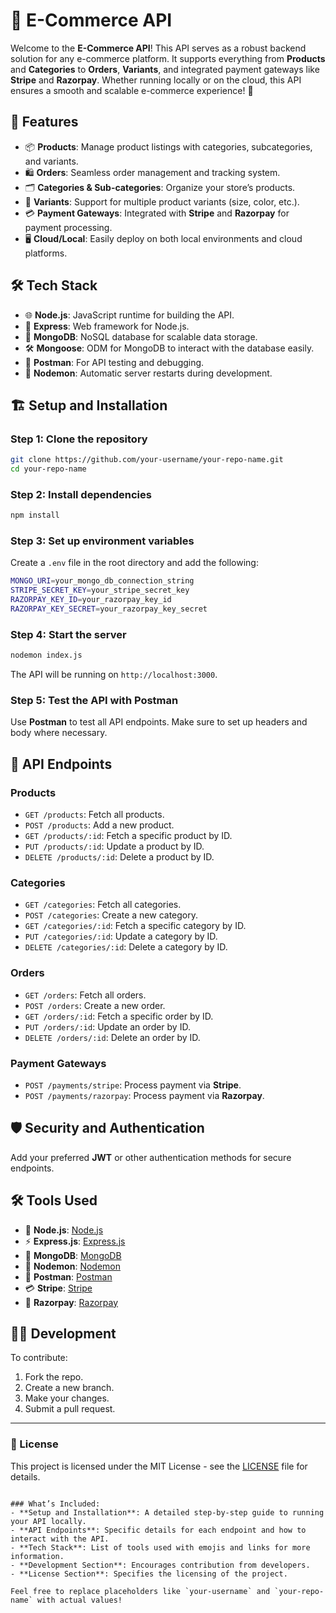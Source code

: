 
# 🛒 E-Commerce API

Welcome to the **E-Commerce API**! This API serves as a robust backend solution for any e-commerce platform. It supports everything from **Products** and **Categories** to **Orders**, **Variants**, and integrated payment gateways like **Stripe** and **Razorpay**. Whether running locally or on the cloud, this API ensures a smooth and scalable e-commerce experience! 🚀

## 🚀 Features

- 📦 **Products**: Manage product listings with categories, subcategories, and variants.
- 🛍️ **Orders**: Seamless order management and tracking system.
- 🗂️ **Categories & Sub-categories**: Organize your store’s products.
- 🎨 **Variants**: Support for multiple product variants (size, color, etc.).
- 💳 **Payment Gateways**: Integrated with **Stripe** and **Razorpay** for payment processing.
- 🖥️ **Cloud/Local**: Easily deploy on both local environments and cloud platforms.

## 🛠️ Tech Stack

- 🌐 **Node.js**: JavaScript runtime for building the API.
- 🚂 **Express**: Web framework for Node.js.
- 💾 **MongoDB**: NoSQL database for scalable data storage.
- 🛠️ **Mongoose**: ODM for MongoDB to interact with the database easily.
- 🧪 **Postman**: For API testing and debugging.
- 🔄 **Nodemon**: Automatic server restarts during development.

## 🏗️ Setup and Installation

### Step 1: Clone the repository
```bash
git clone https://github.com/your-username/your-repo-name.git
cd your-repo-name
```

### Step 2: Install dependencies
```bash
npm install
```

### Step 3: Set up environment variables
Create a `.env` file in the root directory and add the following:

```bash
MONGO_URI=your_mongo_db_connection_string
STRIPE_SECRET_KEY=your_stripe_secret_key
RAZORPAY_KEY_ID=your_razorpay_key_id
RAZORPAY_KEY_SECRET=your_razorpay_key_secret
```

### Step 4: Start the server
```bash
nodemon index.js
```

The API will be running on `http://localhost:3000`.

### Step 5: Test the API with Postman
Use **Postman** to test all API endpoints. Make sure to set up headers and body where necessary.

## 🛒 API Endpoints

### Products
- `GET /products`: Fetch all products.
- `POST /products`: Add a new product.
- `GET /products/:id`: Fetch a specific product by ID.
- `PUT /products/:id`: Update a product by ID.
- `DELETE /products/:id`: Delete a product by ID.

### Categories
- `GET /categories`: Fetch all categories.
- `POST /categories`: Create a new category.
- `GET /categories/:id`: Fetch a specific category by ID.
- `PUT /categories/:id`: Update a category by ID.
- `DELETE /categories/:id`: Delete a category by ID.

### Orders
- `GET /orders`: Fetch all orders.
- `POST /orders`: Create a new order.
- `GET /orders/:id`: Fetch a specific order by ID.
- `PUT /orders/:id`: Update an order by ID.
- `DELETE /orders/:id`: Delete an order by ID.

### Payment Gateways
- `POST /payments/stripe`: Process payment via **Stripe**.
- `POST /payments/razorpay`: Process payment via **Razorpay**.

## 🛡️ Security and Authentication
Add your preferred **JWT** or other authentication methods for secure endpoints.

## 🛠️ Tools Used

- 🚀 **Node.js**: [Node.js](https://nodejs.org)
- ⚡ **Express.js**: [Express.js](https://expressjs.com)
- 💾 **MongoDB**: [MongoDB](https://www.mongodb.com)
- 🔄 **Nodemon**: [Nodemon](https://www.npmjs.com/package/nodemon)
- 🧪 **Postman**: [Postman](https://www.postman.com)
- 💳 **Stripe**: [Stripe](https://stripe.com)
- 💸 **Razorpay**: [Razorpay](https://razorpay.com)

## 👨‍💻 Development

To contribute:

1. Fork the repo.
2. Create a new branch.
3. Make your changes.
4. Submit a pull request.

---

### 📝 License

This project is licensed under the MIT License - see the [LICENSE](LICENSE) file for details.
```

### What’s Included:
- **Setup and Installation**: A detailed step-by-step guide to running your API locally.
- **API Endpoints**: Specific details for each endpoint and how to interact with the API.
- **Tech Stack**: List of tools used with emojis and links for more information.
- **Development Section**: Encourages contribution from developers.
- **License Section**: Specifies the licensing of the project.

Feel free to replace placeholders like `your-username` and `your-repo-name` with actual values!
